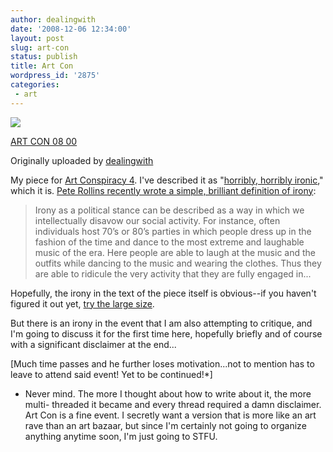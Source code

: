 ```yaml
---
author: dealingwith
date: '2008-12-06 12:34:00'
layout: post
slug: art-con
status: publish
title: Art Con
wordpress_id: '2875'
categories:
 - art
---
```


[![][1]][2]

[ART CON 08 00][3]

Originally uploaded by [dealingwith][4]

My piece for [Art Conspiracy 4][5]. I've described it as "[horribly, horribly
ironic][6]," which it is. [Pete Rollins recently wrote a simple, brilliant
definition of irony][7]:

> Irony as a political stance can be described as a way in which we
intellectually disavow our social activity. For instance, often individuals
host 70’s or 80’s parties in which people dress up in the fashion of the time
and dance to the most extreme and laughable music of the era. Here people are
able to laugh at the music and the outfits while dancing to the music and
wearing the clothes. Thus they are able to ridicule the very activity that
they are fully engaged in...

Hopefully, the irony in the text of the piece itself is obvious--if you
haven't figured it out yet, [try the large size][8].


But there is an irony in the event that I am also attempting to critique, and
I'm going to discuss it for the first time here, hopefully briefly and of
course with a significant disclaimer at the end...

[Much time passes and he further loses motivation...not to mention has to
leave to attend said event! Yet to be continued!*]

* Never mind. The more I thought about how to write about it, the more multi-
threaded it became and every thread required a damn disclaimer. Art Con is a
fine event. I secretly want a version that is more like an art rave than an
art bazaar, but since I'm certainly not going to organize anything anytime
soon, I'm just going to STFU.

   [1]: http://farm4.static.flickr.com/3141/3085305404_c3f7c6e52c_m.jpg

   [2]: http://www.flickr.com/photos/dealingwith/3085305404/ (photo sharing)

   [3]: http://www.flickr.com/photos/dealingwith/3085305404/

   [4]: http://www.flickr.com/people/dealingwith/

   [5]: http://artconspiracy.org

   [6]: http://twitter.com/dealingwith/status/1041199274

   [7]: http://peterrollins.net/blog/?p=75 (read the entire article, it isreally good)

   [8]: http://flickr.com/photos/dealingwith/3085305404/sizes/l/

